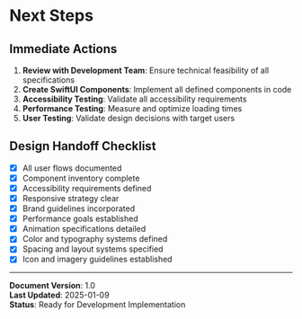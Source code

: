 # Next Steps

## Immediate Actions
1. **Review with Development Team**: Ensure technical feasibility of all specifications
2. **Create SwiftUI Components**: Implement all defined components in code
3. **Accessibility Testing**: Validate all accessibility requirements
4. **Performance Testing**: Measure and optimize loading times
5. **User Testing**: Validate design decisions with target users

## Design Handoff Checklist
- [x] All user flows documented
- [x] Component inventory complete
- [x] Accessibility requirements defined
- [x] Responsive strategy clear
- [x] Brand guidelines incorporated
- [x] Performance goals established
- [x] Animation specifications detailed
- [x] Color and typography systems defined
- [x] Spacing and layout systems specified
- [x] Icon and imagery guidelines established

---

**Document Version**: 1.0  
**Last Updated**: 2025-01-09  
**Status**: Ready for Development Implementation
